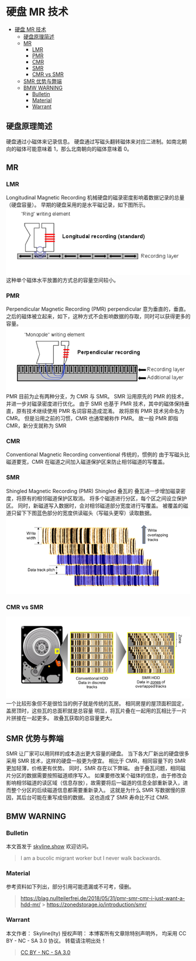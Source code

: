 # 硬盘 MR 技术

<!-- @import "[TOC]" {cmd="toc" depthFrom=1 depthTo=6 orderedList=false} -->

<!-- code_chunk_output -->

- [硬盘 MR 技术](#硬盘-mr-技术)
  - [硬盘原理简述](#硬盘原理简述)
  - [MR](#mr)
    - [LMR](#lmr)
    - [PMR](#pmr)
    - [CMR](#cmr)
    - [SMR](#smr)
    - [CMR vs SMR](#cmr-vs-smr)
  - [SMR 优势与弊端](#smr-优势与弊端)
  - [BMW WARNING](#bmw-warning)
    - [Bulletin](#bulletin)
    - [Material](#material)
    - [Warrant](#warrant)

<!-- /code_chunk_output -->

## 硬盘原理简述

硬盘通过小磁体来记录信息。
硬盘通过写磁头翻转磁体来对应二进制。如南北朝向的磁体可能意味着 1，那么北南朝向的磁体意味着 0。

## MR

### LMR

Longitudinal Magnetic Recording
机械硬盘的磁录密度影响着数据记录的总量（硬盘容量）。
早期的硬盘采用的是水平磁记录，如下图所示。
![硬盘20211117203703](https://raw.githubusercontent.com/skylinety/blog-pics/master/imgs/%E7%A1%AC%E7%9B%9820211117203703.png)
这种单个磁体水平放置的方式总的容量空间较小。

### PMR

Perpendicular Magnetic Recording (PMR)
perpendicular 意为垂直的，垂直。
之后的磁体被立起来，如下，这种方式不会影响数据的存取，同时可以获得更多的容量。
![硬盘20211117205112](https://raw.githubusercontent.com/skylinety/blog-pics/master/imgs/%E7%A1%AC%E7%9B%9820211117205112.png)
PMR 目前为止有两种分支，为 CMR 与 SMR。
SMR 沿用原先的 PMR 的技术，并进一步对磁录密度进行优化。
由于 SMR 也基于 PMR 技术，其中的磁体保持垂直，原有技术继续使用 PMR 名词容易造成混淆。
故将原有 PMR 技术另命名为 CMR。
但是沿用之前的习惯，CMR 也通常被称作 PMR。
故一般 PMR 即指 CMR，新分支就称为 SMR

### CMR

Conventional Magnetic Recording
conventional 传统的，惯例的
由于写磁头比磁道要宽，CMR 在磁道之间加入磁道保护区来防止相邻磁道的写覆盖。

### SMR

Shingled Magnetic Recording (PMR)
Shingled 叠瓦的
叠瓦进一步增加磁录密度，将原有的相邻磁道保护区取消。
将多个磁道进行分区，每个区之间设立保护区。
同时，新磁道写入数据时，会对相邻磁道部分宽度进行写覆盖。
被覆盖的磁道只留下下图蓝色部分的宽度供读磁头（写磁头更窄）读取数据。
![硬盘20211118103524](https://raw.githubusercontent.com/skylinety/blog-pics/master/imgs/%E7%A1%AC%E7%9B%9820211118103524.png)

### CMR vs SMR

![硬盘20211118103205](https://raw.githubusercontent.com/skylinety/blog-pics/master/imgs/%E7%A1%AC%E7%9B%9820211118103205.png)
一个比较形象但不是很恰当的例子就是传统的瓦房。
相同房屋的屋顶面积固定，盖房顶时，这些瓦的总面积就是总容量
明显，将瓦片叠在一起用的瓦相比于一片片拼接在一起更多。
故叠瓦获取的总容量更大。

## SMR 优势与弊端

SMR 让厂家可以用同样的成本造出更大容量的硬盘。
当下各大厂新出的硬盘很多采用 SMR 技术，这样的硬盘一般更为便宜。
相比于 CMR，相同容量下的 SMR 更加轻薄，价格更有优势。
同时，SMR 存在以下弊端。
由于叠瓦问题，相同磁片分区的数据需要按照磁道顺序写入。
如果要修改某个磁体的信息，由于修改会影响相邻磁道的读区域（信息存放），故需要将后一磁道的信息全部重新录入，进而整个分区的后续磁道信息都需要重新录入。
这就是为什么 SMR 写数据慢的原因，其后台可能在重写成倍的数据。
这也造成了 SMR 寿命比不过 CMR.

## BMW WARNING

### Bulletin

本文首发于 [skyline.show](skyline.show) 欢迎访问。

> I am a bucolic migrant worker but I never walk backwards.

### Material

参考资料如下列出，部分引用可能遗漏或不可考，侵删。

> https://blag.nullteilerfrei.de/2018/05/31/pmr-smr-cmr-i-just-want-a-hdd-mr/ > https://zonedstorage.io/introduction/smr/

### Warrant

本文作者： Skyline(lty)
授权声明： 本博客所有文章除特别声明外， 均采用 CC BY - NC - SA 3.0 协议。 转载请注明出处！

> [CC BY - NC - SA 3.0](https://creativecommons.org/licenses/by-nc-sa/3.0/deed.zh)
